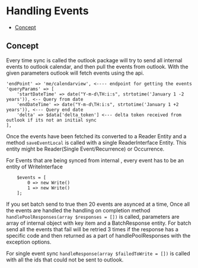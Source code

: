 # Handling Events
- [Concept](#concept)

## Concept
Every time sync is called the outlook package will try to send all internal events to outlook calendar, and then pull the events from outlook. With the given parameters outlook will fetch events using the api.

```
'endPoint' => 'me/calendarview', <---- endpoint for getting the events
'queryParams' => [
    'startDateTime' => date("Y-m-d\TH:i:s", strtotime('January 1 -2 years')), <-- Query from date
    'endDateTime' => date("Y-m-d\TH:i:s", strtotime('January 1 +2 years')), <--- Query end date
    'delta' => $data['delta_token'] <--- delta token received from outlook if its not an initial sync
],
```

Once the events have been fetched its converted to a Reader Entity and a method `saveEventLocal` is called with a single ReaderInterface Entity. This entity might be Reader(Single Event/Recurrence) or Occurrence.

For Events that are being synced from internal , every event has to be an entity of WriteInterface
```
    $events = [
        0 => new Write()
        1 => new Write()
    ];
```
If you set batch send to true then 20 events are asynced at a time, Once all the events are handled the handling on completion method `handlePoolResponses(array $responses = [])` is called, parameters are array of internal object with key item and a BatchResponse entity. For batch send all the events that fail will be retried 3 times if the response has a specific code and then returned as a part of handlePoolResponses with the exception options.

For single event sync `handleResponse(array $failedToWrite = [])` is called with all the ids that could not be sent to outlook.




 